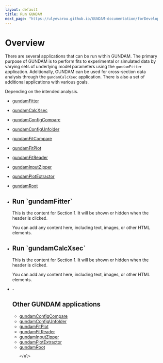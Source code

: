 ```yaml
---
layout: default
title: Run GUNDAM
next_page: "https://ulyevarou.github.io/GUNDAM-documentation/forDevelopers.html"
---
```


# Overview

There are several applications that can be run within GUNDAM. The primary purpose of GUNDAM is to perform fits to experimental or simulated data by varying sets of underlying model parameters using the `gundamFitter` application. Additionally, GUNDAM can be used for cross-section data analysis through the `gundamCalcXsec` application. There is also a set of additional applications with various goals.

Depending on the intended analysis.

- [gundamFitter](applications/gundamFitter.md)
- [gundamCalcXsec](applications/gundamCalcXsec.md)
- [gundamConfigCompare](applications/gundamConfigCompare.md)
- [gundamConfigUnfolder](applications/gundamConfigUnfolder.md)
- [gundamFitCompare](applications/gundamFitCompare.md)
- [gundamFitPlot](gundamFitPlot.md)
- [gundamFitReader](gundamFitReader.md)
- [gundamInputZipper](gundamInputZipper.md)
- [gundamPlotExtractor](gundamPlotExtractor.md)
- [gundamRoot](gundamRoot.md)

- <div class="collapsible-header">
    <h2 class="header-title">Run `gundamFitter`</h2>
    <div class="header-content">
    <p>This is the content for Section 1. It will be shown or hidden when the header is clicked.</p>
    <p>You can add any content here, including text, images, or other HTML elements.</p>
    </div>

- <div class="collapsible-header">
    <h2 class="header-title">Run `gundamCalcXsec`</h2>
    <div class="header-content">
    <p>This is the content for Section 1. It will be shown or hidden when the header is clicked.</p>
    <p>You can add any content here, including text, images, or other HTML elements.</p>
    </div>
  </div>

- <div class="collapsible-header">
    - <div class="collapsible-header">
    <h2 class="header-title">Other GUNDAM applications</h2>
    <div class="header-content">
      <ul>
        <li><a href="https://github.com/gundam-organization/gundam/blob/main/resources/doc/applications/gundamConfigCompare.md">gundamConfigCompare</a></li>
        <li><a href="https://github.com/gundam-organization/gundam/blob/main/resources/doc/applications/gundamConfigUnfolder.md">gundamConfigUnfolder</a></li>
        <li><a href="">gundamFitPlot</a></li>
        <li><a href="">gundamFitReader</a></li>
        <li><a href="">gundamInputZipper</a></li>
        <li><a href="">gundamPlotExtractor</a></li>
        <li><a href="">gundamRoot</a></li>

      </ul>
    </div>
  </div>